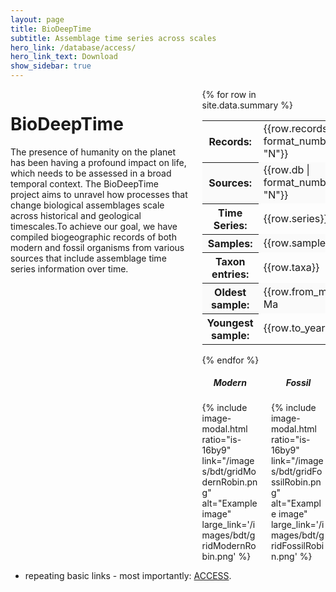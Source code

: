 ```yaml
---
layout: page
title: BioDeepTime
subtitle: Assemblage time series across scales
hero_link: /database/access/
hero_link_text: Download
show_sidebar: true
---
```


<div class="columns">
  <div class="column">
	<h1>BioDeepTime</h1>
<p>The presence of humanity on the planet has been having a profound impact on life, which needs to be assessed in a broad temporal context. The BioDeepTime project aims to unravel how processes that change biological assemblages scale across historical and geological timescales.To achieve our goal, we have compiled biogeographic records of both modern and fossil organisms from various sources that include assemblage time series information over time.</p> 
  </div>
  <div class="column">
{% for row in site.data.summary %}
  <table class="summary">
	<tr>
		<th>Records:</th>
		<td>{{row.records | format_number: "N"}}</td>
	</tr>
	<tr  style="background-color: #fafafa">
		<th>Sources:</th>
		<td>{{row.db | format_number: "N"}}</td>
	</tr>
	<tr>
		<th>Time Series:</th>
		<td>{{row.series}}</td>
	</tr>
	<tr  style="background-color: #fafafa">
		<th>Samples:</th>
		<td>{{row.samples}}</td>
	</tr>
	<tr>
		<th>Taxon entries:</th>
		<td>{{row.taxa}}</td>
	</tr>
	<tr  style="background-color: #fafafa">
		<th>Oldest sample:</th>
		<td>{{row.from_ma}} Ma</td>
	</tr>
	<tr>
		<th>Youngest sample:</th>
		<td>{{row.to_year}}</td>
	</tr>
  </table>
{% endfor %}
<br>
	<div class="columns">
		<div class="column">
		<h5 style="text-align:center">Modern</h5>
{% include image-modal.html ratio="is-16by9" link="/images/bdt/gridModernRobin.png" alt="Example image" large_link='/images/bdt/gridModernRobin.png' %} 
		</div>
		<div class="column">
		<h5  style="text-align:center">Fossil</h5>
{% include image-modal.html ratio="is-16by9" link="/images/bdt/gridFossilRobin.png" alt="Example image" large_link='/images/bdt/gridFossilRobin.png' %} 
		</div>
	</div>
  </div>

</div>

- repeating basic links - most importantly: [ACCESS]({{site.url}}{{site.baseurl}}/database/access/). 
